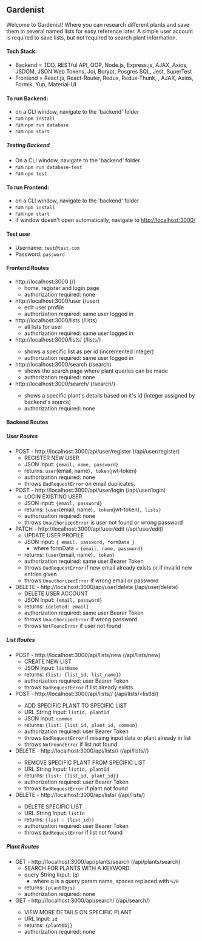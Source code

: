 ## Gardenist
Welcome to Gardenist! Where you can research different plants and save them in several named lists for easy reference later. A simple user account is required to save lists, but not required to search plant information.

#### Tech Stack:
- Backend = TDD, RESTful API, OOP, Node.js, Express.js, AJAX, Axios, JSDOM, JSON Web Tokens, Joi, Bcrypt, Posgres SQL, Jest, SuperTest
- Frontend = React.js, React-Router, Redux, Redux-Thunk, , AJAX, Axios, Formik, Yup, Material-UI

#### To run Backend:
- on a CLI window, navigate to the 'backend' folder
- run `npm install`
- run `npm run database`
- run `npm start`
##### Testing Backend
- On a CLI window, navigate to the 'backend' folder
- run `npm run database-test`
- run `npm test`

#### To run Frontend:
- on a CLI window, navigate to the 'backend' folder
- run `npm install`
- run `npm start`
- if window doesn't open automatically, navigate to [http://localhost:3000/](http://localhost:3000)


#### Test user
- Username: `test@test.com`
- Password: `password`


#### Frontend Routes
- http://localhost:3000 (/)
  - home, register and login page
  - authorization required: none
- http://localhost:3000/user (/user)
  - edit user profile
  - authorization required: same user logged in
- http://localhost:3000/lists (/lists)
  - all lists for user
  - authorization required: same user logged in
- http://localhost:3000/lists/<listId> (/lists/<listId>)
  - shows a specific list as per id (incremented integer)
  - authorization required: same user logged in
- http://localhost:3000/search (/search)
  - shows the search page where plant queries can be made
  - authorization required: none
- http://localhost:3000/search/<plantId> (/search/<plantId>)
  - shows a specific plant's details based on it's id (integer assigned by backend's source)
  - authorization required: none


#### Backend Routes
##### User Routes
- POST - http://localhost:3000/api/user/register (/api/user/register)
  - REGISTER NEW USER
  - JSON input: `{email, name, password}`
  - returns: `user`(email, name)`, token`(jwt-token)
  - authorization required: none
  - throws `BadRequestError` on email duplicates.
- POST - http://localhost:3000/api/user/login (/api/user/login)
  - LOGIN EXISTING USER
  - JSON input: `{email, password}`
  - returns: `{user`(email, name)`, token`(jwt-token)`, lists}`
  - authorization required: none
  - throws `UnauthorizedError` is user not found or wrong password
- PATCH - http://localhost:3000/api/user/edit (/api/user/edit)
  - UPDATE USER PROFILE
  - JSON input: `{ email, password, formData }`
    - where formData = `{email, name, password}`
  - returns: `{user`(email, name)`, token}`
  - authorization required: same user Bearer Token
  - throws `BadRequestError` if new email already exists or if invalid new entries given
  - throws `UnauthorizedError` if wrong email or password
- DELETE - http://localhost:3000/api/user/delete (/api/user/delete)
  - DELETE USER ACCOUNT
  - JSON Input: `{email, password}`
  - returns: `{deleted: email}`
  - authorization required: same user Bearer Token
  - throws `UnauthorizedError` if wrong password
  - throws `NotFoundError` if user not found
##### List Routes
- POST - http://localhost:3000/api/lists/new (/api/lists/new)
  - CREATE NEW LIST
  - JSON Input: `listName`
  - returns: `{list: {list_id, list_name}}`
  - authorization required: user Bearer Token
  - throws `BadRequestError` if list already exists
- POST - http://localhost:3000/api/lists/<listId>/<plantId> (/api/lists/<listId/<plantId>)
  - ADD SPECIFIC PLANT TO SPECIFIC LIST
  - URL String Input: `listId, plantId`
  - JSON Input: `common`
  - returns: `{list: {list_id, plant_id, common}`
  - authorization required: user Bearer Token
  - throws `BadRequestError` if missing input data or plant already in list
  - throws `NotFoundError` if list not found
 - DELETE - http://localhost:3000/api/lists/<listId>/<plantId>  (/api/lists/<listId>/<plantId>)
   - REMOVE SPECIFIC PLANT FROM SPECIFIC LIST
   - URL String Input: `listId, plantId`
   - returns: `{list: {list_id, plant_id}}`
   - authorization required: user Bearer Token
   - throws `BadRequestError` if plant not found
- DELETE - http://localhost:3000/api/lists/<listId>   (/api/lists/<listId>)
  - DELETE SPECIFIC LIST
  - URL String Input: `listId`
  - returns: `{list : {list_id}}`
  - authorization required: user Bearer Token
  - throws `BadRequestError` if list not found
##### Plant Routes
- GET - http://localhost:3000/api/plants/search (/api/plants/search)
  - SEARCH FOR PLANTS WITH A KEYWORD
  - query String Input: (`q`) 
    - where q is a query param name, spaces replaced with `%20`
  - returns: `[plantObjs]`
  - authorization required: none
- GET - http://localhost:3000/api/search/<plantId> (/api/search/<plantId>)
   - VIEW MORE DETAILS ON SPECIFIC PLANT
   - URL Input: `id`
   - returns: `{plantObj}`
   - authorization required: none
